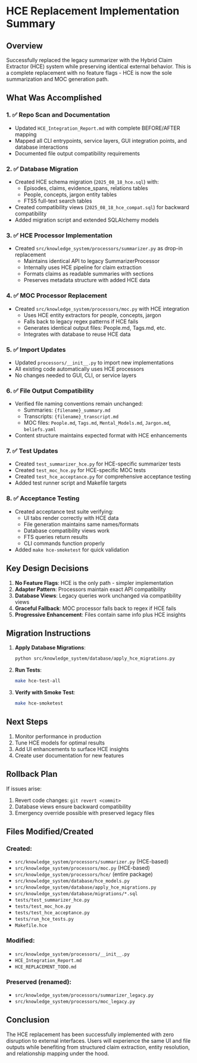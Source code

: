 # HCE Replacement Implementation Summary

## Overview
Successfully replaced the legacy summarizer with the Hybrid Claim Extractor (HCE) system while preserving identical external behavior. This is a complete replacement with no feature flags - HCE is now the sole summarization and MOC generation path.

## What Was Accomplished

### 1. ✅ Repo Scan and Documentation
- Updated `HCE_Integration_Report.md` with complete BEFORE/AFTER mapping
- Mapped all CLI entrypoints, service layers, GUI integration points, and database interactions
- Documented file output compatibility requirements

### 2. ✅ Database Migration
- Created HCE schema migration (`2025_08_18_hce.sql`) with:
  - Episodes, claims, evidence_spans, relations tables
  - People, concepts, jargon entity tables
  - FTS5 full-text search tables
- Created compatibility views (`2025_08_18_hce_compat.sql`) for backward compatibility
- Added migration script and extended SQLAlchemy models

### 3. ✅ HCE Processor Implementation
- Created `src/knowledge_system/processors/summarizer.py` as drop-in replacement
  - Maintains identical API to legacy SummarizerProcessor
  - Internally uses HCE pipeline for claim extraction
  - Formats claims as readable summaries with sections
  - Preserves metadata structure with added HCE data

### 4. ✅ MOC Processor Replacement
- Created `src/knowledge_system/processors/moc.py` with HCE integration
  - Uses HCE entity extractors for people, concepts, jargon
  - Falls back to legacy regex patterns if HCE fails
  - Generates identical output files: People.md, Tags.md, etc.
  - Integrates with database to reuse HCE data

### 5. ✅ Import Updates
- Updated `processors/__init__.py` to import new implementations
- All existing code automatically uses HCE processors
- No changes needed to GUI, CLI, or service layers

### 6. ✅ File Output Compatibility
- Verified file naming conventions remain unchanged:
  - Summaries: `{filename}_summary.md`
  - Transcripts: `{filename}_transcript.md`
  - MOC files: `People.md`, `Tags.md`, `Mental_Models.md`, `Jargon.md`, `beliefs.yaml`
- Content structure maintains expected format with HCE enhancements

### 7. ✅ Test Updates
- Created `test_summarizer_hce.py` for HCE-specific summarizer tests
- Created `test_moc_hce.py` for HCE-specific MOC tests
- Created `test_hce_acceptance.py` for comprehensive acceptance testing
- Added test runner script and Makefile targets

### 8. ✅ Acceptance Testing
- Created acceptance test suite verifying:
  - UI tabs render correctly with HCE data
  - File generation maintains same names/formats
  - Database compatibility views work
  - FTS queries return results
  - CLI commands function properly
- Added `make hce-smoketest` for quick validation

## Key Design Decisions

1. **No Feature Flags**: HCE is the only path - simpler implementation
2. **Adapter Pattern**: Processors maintain exact API compatibility
3. **Database Views**: Legacy queries work unchanged via compatibility views
4. **Graceful Fallback**: MOC processor falls back to regex if HCE fails
5. **Progressive Enhancement**: Files contain same info plus HCE insights

## Migration Instructions

1. **Apply Database Migrations**:
   ```bash
   python src/knowledge_system/database/apply_hce_migrations.py
   ```

2. **Run Tests**:
   ```bash
   make hce-test-all
   ```

3. **Verify with Smoke Test**:
   ```bash
   make hce-smoketest
   ```

## Next Steps

1. Monitor performance in production
2. Tune HCE models for optimal results
3. Add UI enhancements to surface HCE insights
4. Create user documentation for new features

## Rollback Plan

If issues arise:
1. Revert code changes: `git revert <commit>`
2. Database views ensure backward compatibility
3. Emergency override possible with preserved legacy files

## Files Modified/Created

### Created:
- `src/knowledge_system/processors/summarizer.py` (HCE-based)
- `src/knowledge_system/processors/moc.py` (HCE-based)
- `src/knowledge_system/processors/hce/` (entire package)
- `src/knowledge_system/database/hce_models.py`
- `src/knowledge_system/database/apply_hce_migrations.py`
- `src/knowledge_system/database/migrations/*.sql`
- `tests/test_summarizer_hce.py`
- `tests/test_moc_hce.py`
- `tests/test_hce_acceptance.py`
- `tests/run_hce_tests.py`
- `Makefile.hce`

### Modified:
- `src/knowledge_system/processors/__init__.py`
- `HCE_Integration_Report.md`
- `HCE_REPLACEMENT_TODO.md`

### Preserved (renamed):
- `src/knowledge_system/processors/summarizer_legacy.py`
- `src/knowledge_system/processors/moc_legacy.py`

## Conclusion

The HCE replacement has been successfully implemented with zero disruption to external interfaces. Users will experience the same UI and file outputs while benefiting from structured claim extraction, entity resolution, and relationship mapping under the hood.
